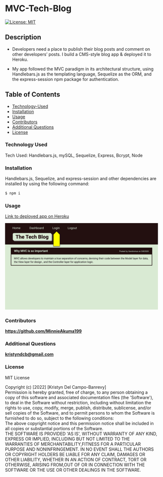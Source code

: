 # MVC-Tech-Blog

[![License: MIT](https://img.shields.io/badge/License-MIT-yellow.svg)](https://opensource.org/licenses/MIT)

## Description

- Developers need a place to publish their blog posts and comment on other developers’ posts. I build a CMS-style blog app & deployed it to Heroku.

- My app followed the MVC paradigm in its architectural structure, using Handlebars.js as the templating language, Sequelize as the ORM, and the express-session npm package for authentication.

## Table of Contents

- [Technology-Used](#technology-used)
- [Installation](#installation)
- [Usage](#usage)
- [Contributors](#contributors)
- [Additional Questions](#additional-questions)
- [License](#license)

### Technology Used

Tech Used: Handlebars.js, mySQL, Sequelize, Express, Bcrypt, Node

### Installation

Handlebars.js, Sequelize, and express-session and other dependencies are installed by using the following command:

```md
$ npm i
```

### Usage

[Link to deployed app on Heroku](https://arcane-coast-02762.herokuapp.com/)

![alt text](Assets/14-mvc-homework-demo-01.gif)

### Contributors

**https://github.com/MinnieAkuma199**


### Additional Questions

**kristyndcb@gmail.com**

### License

MIT License

Copyright (c) [2022] [Kristyn Del Campo-Banrevy]<br /> Permission is hereby granted, free of charge, to any person obtaining a copy of this software and associated documentation files (the 'Software'), to deal in the Software without restriction, including without limitation the rights to use, copy, modify, merge, publish, distribute, sublicense, and/or sell copies of the Software, and to permit persons to whom the Software is furnished to do so, subject to the following conditions:<br />The above copyright notice and this permission notice shall be included in all copies or substantial portions of the Software.<br />THE SOFTWARE IS PROVIDED 'AS IS', WITHOUT WARRANTY OF ANY KIND, EXPRESS OR IMPLIED, INCLUDING BUT NOT LIMITED TO THE WARRANTIES OF MERCHANTABILITY,FITNESS FOR A PARTICULAR PURPOSE AND NONINFRINGEMENT. IN NO EVENT SHALL THE AUTHORS OR COPYRIGHT HOLDERS BE LIABLE FOR ANY CLAIM, DAMAGES OR OTHER LIABILITY, WHETHER IN AN ACTION OF CONTRACT, TORT OR OTHERWISE, ARISING FROM,OUT OF OR IN CONNECTION WITH THE SOFTWARE OR THE USE OR OTHER DEALINGS IN THE SOFTWARE.
